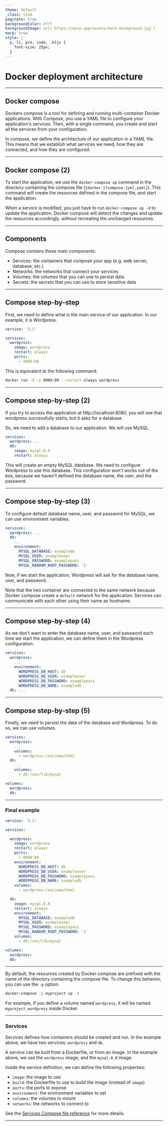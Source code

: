 ```yaml
---
theme: default
_class: lead
paginate: true
backgroundColor: #fff
backgroundImage: url('https://marp.app/assets/hero-background.jpg')
marp: true
style: |
  p, li, pre, code, .hljs {
    font-size: 25px;
  }
---
```


# Docker deployment architecture

---

## Docker compose

Dockers compose is a tool for defining and running multi-container Docker applications. With Compose, you use a YAML file to configure your application's services. Then, with a single command, you create and start all the services from your configuration.

In compose, we define the architecture of our application in a YAML file. This means that we establish what services we need, how they are connected, and how they are configured.

---

## Docker compose (2)

To start the application, we use the `docker-compose up` command in the directory containing the compose file (`{docker-}?compose.{yml,yaml}`). This command will create the resources defined in the compose file, and start the application.

When a service is modified, you just have to run `docker-compose up -d` to update the application. Docker compose will detect the changes and update the resources accordingly, without recreating the unchanged resources.

---

## Components

Compose contains these main components:

- Services: the containers that compose your app (e.g. web server, database, etc.)
- Networks: the networks that connect your services
- Volumes: the volumes that you can use to persist data
- Secrets: the secrets that you can use to store sensitive data

---

## Compose step-by-step

First, we need to define what is the main service of our application. In our example, it is Wordpress.

```yaml
version: '3.1'

services:
  wordpress:
    image: wordpress
    restart: always
    ports:
      - 8080:80
```

This is equivalent to the following command:

```bash
docker run -d -p 8080:80 --restart always wordpress
```

---

## Compose step-by-step (2)

If you try to access the application at http://localhost:8080, you will see that wordpress successfully starts, but it asks for a database.

So, we need to add a database to our application. We will use MySQL.

```yaml
services:
  wordpress: ...
  db:
    image: mysql:8.0
    restart: always
```

This will create an empty MySQL database. We need to configure Wordpress to use this database. This configuration won't works out of the box, because we haven't defined the database name, the user, and the password.

---

## Compose step-by-step (3)

To configure default database name, user, and password for MySQL, we can use environment variables.

```yaml
services:
  wordpress: ...
  db:
    ...
    environment:
      MYSQL_DATABASE: exampledb
      MYSQL_USER: exampleuser
      MYSQL_PASSWORD: examplepass
      MYSQL_RANDOM_ROOT_PASSWORD: '1'
```

Now, if we start the application, Wordpress will ask for the database name, user, and password.

Note that the two container are connected to the same network because Docker compose create a `default` network for the application. Services can communicate with each other using their name as hostname.

---

## Compose step-by-step (4)

As we don't want to enter the database name, user, and password each time we start the application, we can define them in the Wordpress configuration.

```yaml
services:
  wordpress:
    ...
    environment:
      WORDPRESS_DB_HOST: db
      WORDPRESS_DB_USER: exampleuser
      WORDPRESS_DB_PASSWORD: examplepass
      WORDPRESS_DB_NAME: exampledb
  db: ...
```

---

## Compose step-by-step (5)

Finally, we need to persist the data of the database and Wordpress. To do so, we can use volumes.

```yaml
services:
  wordpress:
    ...
    volumes:
      - wordpress:/var/www/html
  db:
    ...
    volumes:
      - db:/var/lib/mysql

volumes:
  wordpress:
  db:
```

---

### Final example

```yaml
version: '3.1'

services:

  wordpress:
    image: wordpress
    restart: always
    ports:
      - 8080:80
    environment:
      WORDPRESS_DB_HOST: db
      WORDPRESS_DB_USER: exampleuser
      WORDPRESS_DB_PASSWORD: examplepass
      WORDPRESS_DB_NAME: exampledb
    volumes:
      - wordpress:/var/www/html

  db:
    image: mysql:8.0
    restart: always
    environment:
      MYSQL_DATABASE: exampledb
      MYSQL_USER: exampleuser
      MYSQL_PASSWORD: examplepass
      MYSQL_RANDOM_ROOT_PASSWORD: '1'
    volumes:
      - db:/var/lib/mysql

volumes:
  wordpress:
  db:
```

---

By default, the resources created by Docker compose are prefixed with the name of the directory containing the compose file. To change this behavior, you can use the `-p` option.

```bash
docker-compose -p myproject up -d
```

For example, if you define a volume named `wordpress`, it will be named `myproject_wordpress` inside Docker.

---

### Services

Services defines how containers should be created and run. In the example above, we have two services: `wordpress` and `db`.

A service can be built from a Dockerfile, or from an image. In the example above, we use the `wordpress` image, and the `mysql:8.0` image.

Inside the service definition, we can define the following properties:

- `image`: the image to use
- `build`: the Dockerfile to use to build the image (instead of `image`)
- `ports`: the ports to expose
- `environment`: the environment variables to set
- `volumes`: the volumes to mount
- `networks`: the networks to connect to

See the [Services Compose file reference](https://docs.docker.com/compose/compose-file/compose-file-v3/#service-configuration-reference) for more details.

---

### 



